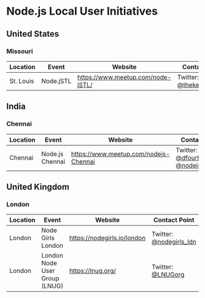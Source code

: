 # Node.js Local User Initiatives

## United States

### Missouri

Location | Event | Website | Contact Point
-------- | ----- | ------- | -------------
St. Louis | Node.jSTL | <https://www.meetup.com/node-jSTL/> | Twitter: [@thekeithchester](https://twitter.com/thekeithchester?lang=fr)

## India

### Chennai

Location | Event | Website | Contact Point
-------- | ----- | ------- | -------------
Chennai | Node.js Chennai | <https://www.meetup.com/nodejs-Chennai> | Twitter: [@dfourthi](https://twitter.com/dfourthi), [@nodejs_chennai](https://twitter.com/nodejs_chennai)

## United Kingdom

### London

Location | Event | Website | Contact Point
-------- | ----- | ------- | -------------
London | Node Girls London | <https://nodegirls.io/london> | Twitter: [@nodegirls_ldn](https://twitter.com/nodegirls_ldn)
London | London Node User Group (LNUG) | <https://lnug.org/> | Twitter: [@LNUGorg](https://twitter.com/LNUGorg)
